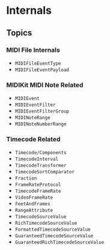 # Internals

## Topics

### MIDI File Internals

- ``MIDIFileEventType``
- ``MIDIFileEventPayload``

### MIDIKit MIDI Note Related

- ``MIDIEvent``
- ``MIDIEventFilter``
- ``MIDIEventFilterGroup``
- ``MIDINoteRange``
- ``MIDINoteNumberRange``

### Timecode Related

- ``Timecode/Components``
- ``TimecodeInterval``
- ``TimecodeTransformer``
- ``TimecodeSortComparator``
- ``Fraction``
- ``FrameRateProtocol``
- ``TimecodeFrameRate``
- ``VideoFrameRate``
- ``FeetAndFrames``
- ``RangeAttribute``
- ``TimecodeSourceValue``
- ``RichTimecodeSourceValue``
- ``FormattedTimecodeSourceValue``
- ``GuaranteedTimecodeSourceValue``
- ``GuaranteedRichTimecodeSourceValue``
